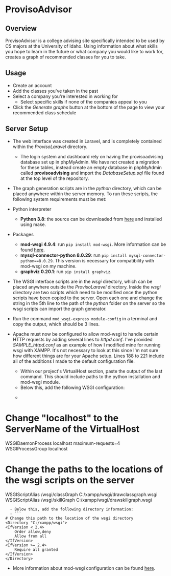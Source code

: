 # ProvisoAdvisor  
  
## Overview  
  
ProvisoAdvisor is a college advising site specifically intended to be used by CS majors at the University of Idaho. Using information about what skills you hope to learn in the future or what company you would like to work for, creates a graph of recommended classes for you to take.  
  
## Usage  
  
- Create an account 
- Add the classes you've taken in the past
- Select a company you're interested in working for
  - Select specific skills if none of the companies appeal to you
- Click the *Generate graphs* button at the bottom of the page to view your recommended class schedule  
  
## Server Setup  
  
- The web interface was created in Laravel, and is completely contained within the *ProvisoLaravel* directory.  
  - The login system and dashboard rely on having the provisoadvising database set up in phpMyAdmin. We have not created a migration for these tables, instead create an empty database in phpMyAdmin called **provisoadvising** and import the *DatabaseSetup.sql* file found at the top level of the repository.
  
- The graph generation scripts are in the *python* directory, which can be placed anywhere within the server memory. To run these scripts, the following system requirements must be met:
- Python interpreter
  - **Python 3.8**: the source can be downloaded from [here](https://www.python.org/downloads/release/python-3816/) and installed using make.
- Packages
  - **mod-wsgi 4.9.4**: run `pip install mod-wsgi`. More information can be found [here](https://pypi.org/project/mod-wsgi/).
  - **mysql-connector-python 8.0.29**: run `pip install mysql-connector-python==8.0.29`. This version is necessary for compatibility with mod-wsgi on my machine.
  - **graphviz 0.20.1**: run `pip install graphviz`.
  
- The WSGI interface scripts are in the *wsgi* directory, which can be placed anywhere outside the *ProvisoLaravel* directory. Inside the *wsgi* directory are two scripts which need to be modified once the python scripts have been copied to the server. Open each one and change the string in the 5th line to the path of the *python* folder on the server so the wsgi scripts can import the graph generator.  
  
- Run the command `mod_wsgi-express module-config` in a terminal and copy the output, which should be 3 lines.  
  
- Apache must now be configured to allow mod-wsgi to handle certain HTTP requests by adding several lines to *httpd.conf*. I've provided *SAMPLE_httpd.conf* as an example of how I modified mine for running wsgi with XAMPP. It's not necessary to look at this since I'm not sure how different things are for your Apache setup. Lines 188 to 221 include all of the additions I made to the default configuration file.
  - Within our project's VirtualHost section, paste the output of the last command. This should include paths to the python installation and mod-wsgi module.
  - Below this, add the following WSGI configuration:  
  - ```
# Change "localhost" to the ServerName of the VirtualHost  
WSGIDaemonProcess localhost maximum-requests=4  
WSGIProcessGroup localhost  
# Change the paths to the locations of the wsgi scripts on the server  
WSGIScriptAlias /wsgi/classGraph C:/xampp/wsgi/drawclassgraph.wsgi  
WSGIScriptAlias /wsgi/skillGraph C:/xampp/wsgi/drawskillgraph.wsgi
```
  - Below this, add the following directory information:  
  - ```
# Change this path to the location of the wsgi directory  
<Directory "C:/xampp/wsgi">  
<IfVersion < 2.4>  
    Order allow,deny  
    Allow from all  
</IfVersion>  
<IfVersion >= 2.4>  
    Require all granted  
</IfVersion>  
</Directory>
```
  - More information about mod-wsgi configuration can be found [here](https://modwsgi.readthedocs.io/en/develop/configuration.html).